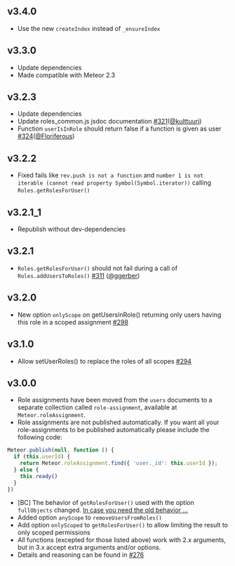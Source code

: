 ## v3.4.0

* Use the new `createIndex` instead of `_ensureIndex`

## v3.3.0

* Update dependencies
* Made compatible with Meteor 2.3

## v3.2.3

* Update dependencies
* Update roles_common.js jsdoc documentation [#321](https://github.com/Meteor-Community-Packages/meteor-roles/pull/321)([@kulttuuri](https://github.com/kulttuuri))
* Function `userIsInRole` should return false if a function is given as user [#324](https://github.com/Meteor-Community-Packages/meteor-roles/pull/324)([@Floriferous](https://github.com/Floriferous))

## v3.2.2

* Fixed fails like `rev.push is not a function` and `number 1 is not iterable (cannot read property Symbol(Symbol.iterator))` calling `Roles.getRolesForUser()`

## v3.2.1_1

* Republish without dev-dependencies

## v3.2.1

* `Roles.getRolesForUser()` should not fail during a call of `Roles.addUsersToRoles()` [#311](https://github.com/Meteor-Community-Packages/meteor-roles/pull/311) ([@ggerber](https://github.com/ggerber))

## v3.2.0

* New option `onlyScope` on getUsersInRole() returning only users having this role in a scoped assignment [#298](https://github.com/Meteor-Community-Packages/meteor-roles/pull/298)

## v3.1.0

* Allow setUserRoles() to replace the roles of all scopes [#294](https://github.com/Meteor-Community-Packages/meteor-roles/pull/294)

## v3.0.0

* Role assignments have been moved from the `users` documents to a separate collection called `role-assignment`, available at `Meteor.roleAssignment`.
* Role assignments are not published automatically. If you want all your role-assignments to be published automatically please include the following code:
```js
Meteor.publish(null, function () {
  if (this.userId) {
    return Meteor.roleAssignment.find({ 'user._id': this.userId });
  } else {
    this.ready()
  }
})
```
* [BC] The behavior of `getRolesForUser()` used with the option `fullObjects` changed. [In case you need the old behavior ...](https://github.com/Meteor-Community-Packages/meteor-roles/pull/276/commits/41d2ed493852f21cf508b5b0b76e4f8a09ae8f5c#diff-b2ab7f7879884835e55802c6a35ee27e)
* Added option `anyScope` to `removeUsersFromRoles()`
* Add option `onlyScoped` to `getRolesForUser()` to allow limiting the result to only scoped permissions
* All functions (excepted for those listed above) work with 2.x arguments, but in 3.x accept extra arguments and/or options.
* Details and reasoning can be found in [#276](https://github.com/Meteor-Community-Packages/meteor-roles/pull/276)

